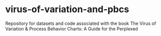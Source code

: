 # virus-of-variation-and-pbcs
Repository for datasets and code associated with the book The Virus of Variation &amp; Process Behavior Charts: A Guide for the Perplexed
